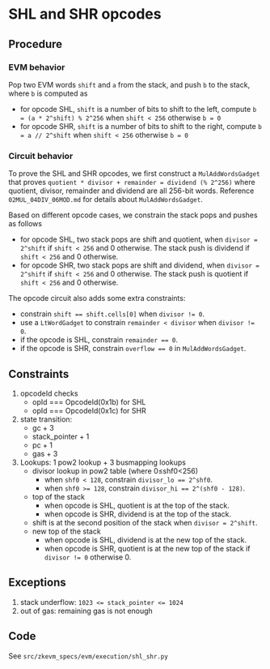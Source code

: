 # SHL and SHR opcodes

## Procedure

### EVM behavior

Pop two EVM words `shift` and `a` from the stack, and push `b` to the stack, where `b` is computed as

- for opcode SHL, `shift` is a number of bits to shift to the left, compute `b = (a * 2^shift) % 2^256` when `shift < 256` otherwise `b = 0`
- for opcode SHR, `shift` is a number of bits to shift to the right, compute `b = a // 2^shift` when `shift < 256` otherwise `b = 0`

### Circuit behavior

To prove the SHL and SHR opcodes, we first construct a `MulAddWordsGadget` that proves `quotient * divisor + remainder = dividend (% 2^256)` where quotient, divisor, remainder and dividend are all 256-bit words. Reference `02MUL_04DIV_06MOD.md` for details about `MulAddWordsGadget`.

Based on different opcode cases, we constrain the stack pops and pushes as follows

- for opcode SHL, two stack pops are shift and quotient, when `divisor = 2^shift` if `shift < 256` and 0 otherwise. The stack push is dividend if `shift < 256` and 0 otherwise.
- for opcode SHR, two stack pops are shift and dividend, when `divisor = 2^shift` if `shift < 256` and 0 otherwise. The stack push is quotient if `shift < 256` and 0 otherwise.

The opcode circuit also adds some extra constraints:

- constrain `shift == shift.cells[0]` when `divisor != 0`.
- use a `LtWordGadget` to constrain `remainder < divisor` when `divisor != 0`.
- if the opcode is SHL, constrain `remainder == 0`.
- if the opcode is SHR, constrain `overflow == 0` in `MulAddWordsGadget`.

## Constraints

1. opcodeId checks
   - opId === OpcodeId(0x1b) for SHL
   - opId === OpcodeId(0x1c) for SHR
2. state transition:
   - gc + 3
   - stack_pointer + 1
   - pc + 1
   - gas + 3
3. Lookups: 1 pow2 lookup + 3 busmapping lookups
   - divisor lookup in pow2 table (where 0≤shf0<256)  
      - when `shf0 < 128`, constrain `divisor_lo == 2^shf0`.
      - when `shf0 >= 128`, constrain `divisor_hi == 2^(shf0 - 128)`.
   - top of the stack
      - when opcode is SHL, quotient is at the top of the stack.
      - when opcode is SHR, dividend is at the top of the stack.
   - shift is at the second position of the stack when `divisor = 2^shift`.
   - new top of the stack
      - when opcode is SHL, dividend is at the new top of the stack.
      - when opcode is SHR, quotient is at the new top of the stack if `divisor != 0` otherwise 0.

## Exceptions

1. stack underflow: `1023 <= stack_pointer <= 1024`
2. out of gas: remaining gas is not enough

## Code

See `src/zkevm_specs/evm/execution/shl_shr.py`
